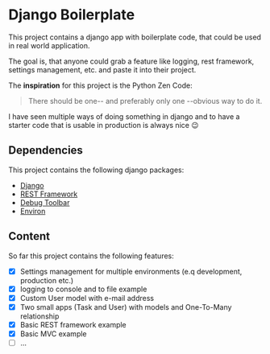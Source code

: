 # Django Boilerplate

This project contains a django app with boilerplate code, that could be used in real world application.

The goal is, that anyone could grab a feature like logging, rest framework, settings management, etc. and paste it into their project.

The **inspiration** for this project is the Python Zen Code: 
> There should be one-- and preferably only one --obvious way to do it.

I have seen multiple ways of doing something in django and to have a starter code that is usable in production is always nice :wink:

## Dependencies

This project contains the following django packages:
* [Django](https://www.djangoproject.com/)
* [REST Framework](https://www.django-rest-framework.org/)
* [Debug Toolbar](https://github.com/jazzband/django-debug-toolbar) 
* [Environ](https://github.com/joke2k/django-environ)

## Content

So far this project contains the following features:

- [x] Settings management for multiple environments (e.q development, production etc.)
- [x] logging to console and to file example
- [x] Custom User model with e-mail address
- [x] Two small apps (Task and User) with models and One-To-Many relationship
- [x] Basic REST framework example
- [x] Basic MVC example
- [ ] ...
